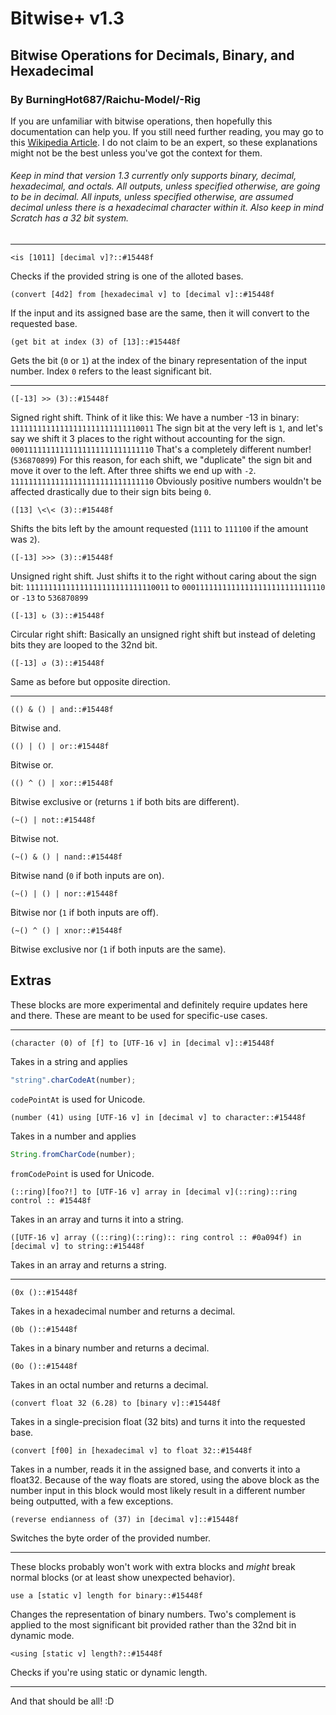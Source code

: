 # Bitwise+ v1.3
## Bitwise Operations for Decimals, Binary, and Hexadecimal
### By BurningHot687/Raichu-Model/-Rig

If you are unfamiliar with bitwise operations, then hopefully this documentation can help you. If you still need further reading, you may go to this [Wikipedia Article](https://en.wikipedia.org/wiki/Bitwise_operation). I do not claim to be an expert, so these explanations might not be the best unless you've got the context for them.

###### Keep in mind that version 1.3 currently only supports binary, decimal, hexadecimal, and octals. All outputs, unless specified otherwise, are going to be in decimal. All inputs, unless specified otherwise, are assumed decimal unless there is a hexadecimal character within it. Also keep in mind Scratch has a 32 bit system.

---
```scratch
<is [1011] [decimal v]?::#15448f
```
Checks if the provided string is one of the alloted bases.
```scratch
(convert [4d2] from [hexadecimal v] to [decimal v]::#15448f
```
If the input and its assigned base are the same, then it will convert to the requested base.
```scratch
(get bit at index (3) of [13]::#15448f
```
Gets the bit (`0` or `1`) at the index of the binary representation of the input number. Index `0` refers to the least significant bit.

---
```scratch
([-13] >> (3)::#15448f
```
Signed right shift. Think of it like this:
We have a number -13 in binary:
`11111111111111111111111111110011`
The sign bit at the very left is `1`, and let's say we shift it 3 places to the right without accounting for the sign.
`00011111111111111111111111111110`
That's a completely different number! (`536870899`)
For this reason, for each shift, we "duplicate" the sign bit and move it over to the left. After three shifts we end up with `-2`.
`11111111111111111111111111111110`
Obviously positive numbers wouldn't be affected drastically due to their sign bits being `0`.
```scratch
([13] \<\< (3)::#15448f
```
Shifts the bits left by the amount requested (`1111` to `111100` if the amount was `2`).
```scratch
([-13] >>> (3)::#15448f
```
Unsigned right shift. Just shifts it to the right without caring about the sign bit:
`11111111111111111111111111110011` to `00011111111111111111111111111110` or `-13` to `536870899`
```scratch
([-13] ↻ (3)::#15448f
```
Circular right shift: 
Basically an unsigned right shift but instead of deleting bits they are looped to the 32nd bit.
```scratch
([-13] ↺ (3)::#15448f
```
Same as before but opposite direction.

---
```scratch
(() & () | and::#15448f
```
Bitwise and.

```scratch
(() | () | or::#15448f
```

Bitwise or.

```scratch
(() ^ () | xor::#15448f
```

Bitwise exclusive or (returns `1` if both bits are different).

```scratch
(~() | not::#15448f
```

Bitwise not.

```scratch
(~() & () | nand::#15448f
```

Bitwise nand (`0` if both inputs are on).

```scratch
(~() | () | nor::#15448f
```

Bitwise nor (`1` if both inputs are off).

```scratch
(~() ^ () | xnor::#15448f
```

Bitwise exclusive nor (`1` if both inputs are the same).

## Extras

These blocks are more experimental and definitely require updates here and there. These are meant to be used for specific-use cases.

---

```scratch
(character (0) of [f] to [UTF-16 v] in [decimal v]::#15448f
```

Takes in a string and applies
```javascript
"string".charCodeAt(number);
```

`codePointAt` is used for Unicode.

```scratch
(number (41) using [UTF-16 v] in [decimal v] to character::#15448f
```

Takes in a number and applies
```javascript
String.fromCharCode(number);
```

`fromCodePoint` is used for Unicode.

```scratch
(::ring)[foo?!] to [UTF-16 v] array in [decimal v](::ring)::ring control :: #15448f
```

Takes in an array and turns it into a string.

```scratch
([UTF-16 v] array ((::ring)(::ring):: ring control :: #0a094f) in [decimal v] to string::#15448f
```

Takes in an array and returns a string.

---

```scratch
(0x ()::#15448f
```

Takes in a hexadecimal number and returns a decimal.

```scratch
(0b ()::#15448f
```

Takes in a binary number and returns a decimal.

```scratch
(0o ()::#15448f
```

Takes in an octal number and returns a decimal.

```scratch
(convert float 32 (6.28) to [binary v]::#15448f
```

Takes in a single-precision float (32 bits) and turns it into the requested base. 

```scratch
(convert [f00] in [hexadecimal v] to float 32::#15448f
```
Takes in a number, reads it in the assigned base, and converts it into a float32. Because of the way floats are stored, using the above block as the number input in this block would most likely result in a different number being outputted, with a few exceptions.

```scratch
(reverse endianness of (37) in [decimal v]::#15448f
```

Switches the byte order of the provided number.

---

These blocks probably won't work with extra blocks and *might* break normal blocks (or at least show unexpected behavior).

```scratch
use a [static v] length for binary::#15448f
```

Changes the representation of binary numbers. Two's complement is applied to the most significant bit provided rather than the 32nd bit in dynamic mode.

```scratch
<using [static v] length?::#15448f
```

Checks if you're using static or dynamic length.

---

And that should be all! :D
